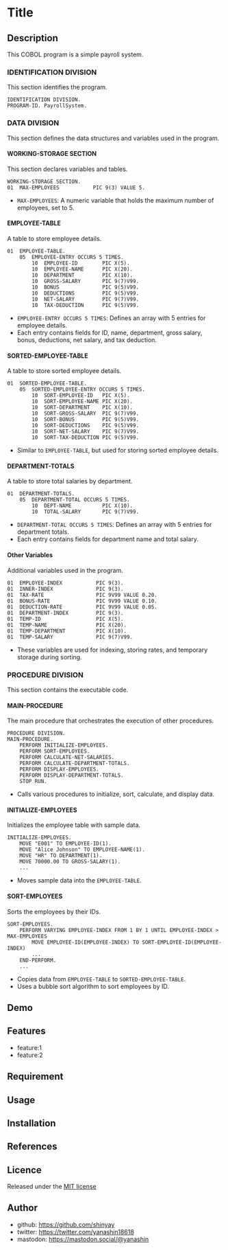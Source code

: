 # Title

## Description

This COBOL program is a simple payroll system.

### IDENTIFICATION DIVISION
This section identifies the program.

```cobol
IDENTIFICATION DIVISION.
PROGRAM-ID. PayrollSystem.
```

### DATA DIVISION
This section defines the data structures and variables used in the program.

#### WORKING-STORAGE SECTION
This section declares variables and tables.

```cobol
WORKING-STORAGE SECTION.
01  MAX-EMPLOYEES           PIC 9(3) VALUE 5.
```
- `MAX-EMPLOYEES`: A numeric variable that holds the maximum number of employees, set to 5.

#### EMPLOYEE-TABLE
A table to store employee details.

```cobol
01  EMPLOYEE-TABLE.
    05  EMPLOYEE-ENTRY OCCURS 5 TIMES.
        10  EMPLOYEE-ID        PIC X(5).
        10  EMPLOYEE-NAME      PIC X(20).
        10  DEPARTMENT         PIC X(10).
        10  GROSS-SALARY       PIC 9(7)V99.
        10  BONUS              PIC 9(5)V99.
        10  DEDUCTIONS         PIC 9(5)V99.
        10  NET-SALARY         PIC 9(7)V99.
        10  TAX-DEDUCTION      PIC 9(5)V99.
```
- `EMPLOYEE-ENTRY OCCURS 5 TIMES`: Defines an array with 5 entries for employee details.
- Each entry contains fields for ID, name, department, gross salary, bonus, deductions, net salary, and tax deduction.

#### SORTED-EMPLOYEE-TABLE
A table to store sorted employee details.

```cobol
01  SORTED-EMPLOYEE-TABLE.
    05  SORTED-EMPLOYEE-ENTRY OCCURS 5 TIMES.
        10  SORT-EMPLOYEE-ID   PIC X(5).
        10  SORT-EMPLOYEE-NAME PIC X(20).
        10  SORT-DEPARTMENT    PIC X(10).
        10  SORT-GROSS-SALARY  PIC 9(7)V99.
        10  SORT-BONUS         PIC 9(5)V99.
        10  SORT-DEDUCTIONS    PIC 9(5)V99.
        10  SORT-NET-SALARY    PIC 9(7)V99.
        10  SORT-TAX-DEDUCTION PIC 9(5)V99.
```
- Similar to `EMPLOYEE-TABLE`, but used for storing sorted employee details.

#### DEPARTMENT-TOTALS
A table to store total salaries by department.

```cobol
01  DEPARTMENT-TOTALS.
    05  DEPARTMENT-TOTAL OCCURS 5 TIMES.
        10  DEPT-NAME          PIC X(10).
        10  TOTAL-SALARY       PIC 9(7)V99.
```
- `DEPARTMENT-TOTAL OCCURS 5 TIMES`: Defines an array with 5 entries for department totals.
- Each entry contains fields for department name and total salary.

#### Other Variables
Additional variables used in the program.

```cobol
01  EMPLOYEE-INDEX           PIC 9(3).
01  INNER-INDEX              PIC 9(3).
01  TAX-RATE                 PIC 9V99 VALUE 0.20.
01  BONUS-RATE               PIC 9V99 VALUE 0.10.
01  DEDUCTION-RATE           PIC 9V99 VALUE 0.05.
01  DEPARTMENT-INDEX         PIC 9(3).
01  TEMP-ID                  PIC X(5).
01  TEMP-NAME                PIC X(20).
01  TEMP-DEPARTMENT          PIC X(10).
01  TEMP-SALARY              PIC 9(7)V99.
```
- These variables are used for indexing, storing rates, and temporary storage during sorting.

### PROCEDURE DIVISION
This section contains the executable code.

#### MAIN-PROCEDURE
The main procedure that orchestrates the execution of other procedures.

```cobol
PROCEDURE DIVISION.
MAIN-PROCEDURE.
    PERFORM INITIALIZE-EMPLOYEES.
    PERFORM SORT-EMPLOYEES.
    PERFORM CALCULATE-NET-SALARIES.
    PERFORM CALCULATE-DEPARTMENT-TOTALS.
    PERFORM DISPLAY-EMPLOYEES.
    PERFORM DISPLAY-DEPARTMENT-TOTALS.
    STOP RUN.
```
- Calls various procedures to initialize, sort, calculate, and display data.

#### INITIALIZE-EMPLOYEES
Initializes the employee table with sample data.

```cobol
INITIALIZE-EMPLOYEES.
    MOVE "E001" TO EMPLOYEE-ID(1).
    MOVE "Alice Johnson" TO EMPLOYEE-NAME(1).
    MOVE "HR" TO DEPARTMENT(1).
    MOVE 70000.00 TO GROSS-SALARY(1).
    ...
```
- Moves sample data into the `EMPLOYEE-TABLE`.

#### SORT-EMPLOYEES
Sorts the employees by their IDs.

```cobol
SORT-EMPLOYEES.
    PERFORM VARYING EMPLOYEE-INDEX FROM 1 BY 1 UNTIL EMPLOYEE-INDEX > MAX-EMPLOYEES
        MOVE EMPLOYEE-ID(EMPLOYEE-INDEX) TO SORT-EMPLOYEE-ID(EMPLOYEE-INDEX)
        ...
    END-PERFORM.
    ...
```
- Copies data from `EMPLOYEE-TABLE` to `SORTED-EMPLOYEE-TABLE`.
- Uses a bubble sort algorithm to sort employees by ID.


## Demo

## Features

- feature:1
- feature:2

## Requirement

## Usage

## Installation

## References

## Licence

Released under the [MIT license](https://gist.githubusercontent.com/shinyay/56e54ee4c0e22db8211e05e70a63247e/raw/f3ac65a05ed8c8ea70b653875ccac0c6dbc10ba1/LICENSE)

## Author

- github: <https://github.com/shinyay>
- twitter: <https://twitter.com/yanashin18618>
- mastodon: <https://mastodon.social/@yanashin>
